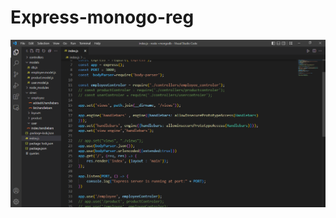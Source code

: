 # Express-monogo-reg
<img align="left" alt ="coding" src="https://github.com/amjadbilal/Express-monogo-reg/blob/main/index.js%20-%20node%20%2Bmongodb%20-%20Visual%20Studio%20Code%2014-Sep-22%2011_58_20%20PM.png" >

